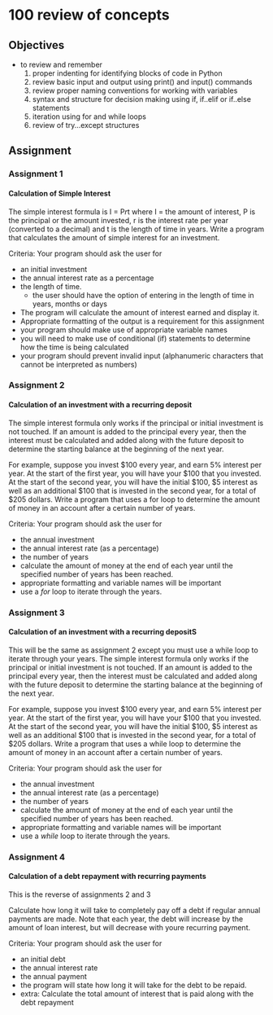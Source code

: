 # 100 review of concepts

## Objectives
* to review and remember
  1. proper indenting for identifying blocks of code in Python
  2. review basic input and output using print() and input() commands
  3. review proper naming conventions for working with variables
  4. syntax and structure for decision making using if, if..elif or if..else statements
  5. iteration using for and while loops
  6. review of try...except structures

## Assignment

### Assignment 1
#### Calculation of Simple Interest
The simple interest formula is I = P*r*t where I = the amount of interest, P is the principal or the amount invested, r is the interest rate per year (converted to a decimal) and t is the length of time in years.
Write a program that calculates the amount of simple interest for an investment.

Criteria:
Your program should ask the user for 
* an initial investment
* the annual interest rate as a percentage
* the length of time.
  * the user should have the option of entering in the length of time in years, months or days
* The program will calculate the amount of interest earned and display it.
* Appropriate formatting of the output is a requirement for this assignment
* your program should make use of appropriate variable names
* you will need to make use of conditional (if) statements to determine how the time is being calculated
* your program should prevent invalid input (alphanumeric characters that cannot be interpreted as numbers)


### Assignment 2
#### Calculation of an investment with a recurring deposit
The simple interest formula only works if the principal or initial investment is not touched.  If an amount is added to the principal every year, then the interest must be calculated and added along with the future deposit to determine the starting balance at the beginning of the next year.

For example, suppose you invest $100 every year, and earn 5% interest per year.
At the start of the first year, you will have your $100 that you invested.  At the start of the second year, you will have the initial $100, $5 interest as well as an additional $100 that is invested in the second year, for a total of $205 dollars.  Write a program that uses a for loop to determine the amount of money in an account after a certain number of years.

Criteria:
Your program should ask the user for
* the annual investment
* the annual interest rate (as a percentage)
* the number of years
* calculate the amount of money at the end of each year until the specified number of years has been reached.
* appropriate formatting and variable names will be important
* use a *for* loop to iterate through the years.

### Assignment 3
#### Calculation of an investment with a recurring depositS
This will be the same as assignment 2 except you must use a while loop to iterate through your years.
The simple interest formula only works if the principal or initial investment is not touched.  If an amount is added to the principal every year, then the interest must be calculated and added along with the future deposit to determine the starting balance at the beginning of the next year.

For example, suppose you invest $100 every year, and earn 5% interest per year.
At the start of the first year, you will have your $100 that you invested.  At the start of the second year, you will have the initial $100, $5 interest as well as an additional $100 that is invested in the second year, for a total of $205 dollars.  Write a program that uses a while loop to determine the amount of money in an account after a certain number of years.

Criteria:
Your program should ask the user for
* the annual investment
* the annual interest rate (as a percentage)
* the number of years
* calculate the amount of money at the end of each year until the specified number of years has been reached.
* appropriate formatting and variable names will be important
* use a *while* loop to iterate through the years.

### Assignment 4
#### Calculation of a debt repayment with recurring payments
This is the reverse of assignments 2 and 3

Calculate how long it will take to completely pay off a debt if regular annual payments are made.  Note that each year, the debt will increase by the amount of loan interest, but will decrease with youre recurring payment. 

Criteria:
Your program should ask the user for
* an initial debt
* the annual interest rate
* the annual payment
* the program will state how long it will take for the debt to be repaid.
* extra: Calculate the total amount of interest that is paid along with the debt repayment
